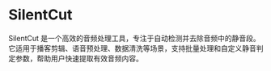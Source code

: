 # SilentCut
SilentCut 是一个高效的音频处理工具，专注于自动检测并去除音频中的静音段。它适用于播客剪辑、语音预处理、数据清洗等场景，支持批量处理和自定义静音判定参数，帮助用户快速提取有效音频内容。
